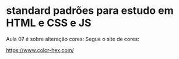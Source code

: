 # standard padrões para estudo em HTML e CSS e JS

Aula 07 é sobre alteração cores: Segue o site de cores:

https://www.color-hex.com/

